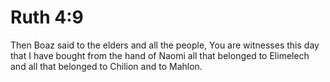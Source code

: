# Ruth 4:9

Then Boaz said to the elders and all the people, You are witnesses this day that I have bought from the hand of Naomi all that belonged to Elimelech and all that belonged to Chilion and to Mahlon.
